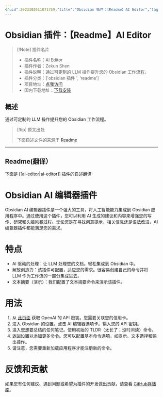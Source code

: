 ```yaml
---
{"uid":2023102611071759,"title":"Obsidian 插件：【Readme】AI Editor","tags":["obsidian插件","readme"],"description":"通过可定制的LLM操作提升您的Obsidian工作流程。","author":"AI","type":"readme","draft":false,"editable":false,"modified":20230101000000,"dg-publish":true,"permalink":"/lake-of-knowledge/10-obsidian/obsidian/readme/ai-editor-readme/","dgPassFrontmatter":true}
---
```



# Obsidian 插件：【Readme】AI Editor

> [!Note] 插件名片
> - 插件名称：AI Editor
> - 插件作者：Zekun Shen
> - 插件说明：通过可定制的 LLM 操作提升您的 Obsidian 工作流程。
> - 插件分类：['obsidian 插件 ', 'readme']
> - 项目地址：[点我访问](https://github.com/buszk/obsidian-ai-editor)
> - 国内下载地址：[下载安装](https://pkmer.cn/products/plugin/pluginMarket/?ai-editor)

## 概述

通过可定制的 LLM 操作提升您的 Obsidian 工作流程。

> [!tip] 原文出处
>
>下面自述文件的来源于 [Readme](https://ghproxy.net/https://raw.githubusercontent.com/buszk/obsidian-ai-editor/master/README.md)
>

---

## Readme(翻译）

下面是 [[ai-editor\|ai-editor]] 插件的自述翻译

# Obsidian AI 编辑器插件

Obsidian AI 编辑器插件是一个强大的工具，将人工智能能力集成到 Obsidian 应用程序中。通过使用这个插件，您可以利用 AI 生成的建议和内容来增强您的写作、研究和头脑风暴过程。无论您是在寻找创意提示、相关信息还是语法改进，AI 编辑器插件都能满足您的需求。

# 特点

- AI 驱动的处理：让 LLM 处理您的文档，轻松集成到 Obsidian 中。
- 解放创造力：该插件可配置，适应您的需求。很容易创建自己的命令并将 LLM 作为工作流的一部分集成进去。
- 文本摘要（演示）：我们配置了文本摘要命令来演示该插件。

# 用法

1. 从 [此页面](https://platform.openai.com/account/api-keys) 获取 OpenAI 的 API 密钥。您需要关联您的信用卡。
2. 进入 Obsidian 的设置。点击 AI 编辑器选项卡。输入您的 API 密钥。
3. 进入您想要总结的任何笔记。使用初始的 TLDR（太长了；没时间读）命令。
4. 返回设置以添加更多命令。您可以配置基本命令选项，如提示、文本选择和输出操作。
5. 请注意，您需要重新加载应用程序才能注册新的命令。

# 反馈和贡献

如果您有任何建议、遇到问题或希望为插件的开发做出贡献，请查看 [GitHub存储库](https://github.com/buszk/obsidian-ai-editor)。
